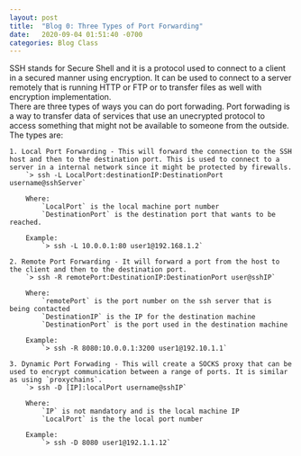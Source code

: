 ```yaml
---
layout: post
title:  "Blog 0: Three Types of Port Forwarding"
date:   2020-09-04 01:51:40 -0700
categories: Blog Class
---
```



SSH stands for Secure Shell and it is a protocol used to connect to a client in a secured manner using encryption. It can be used to connect to a server remotely that is running HTTP or FTP or to transfer files as well with encryption implementation.  
There are three types of ways you can do port forwading. Port forwading is a way to transfer data of services that use an unecrypted protocol to access something that might not be available to someone from the outside. The types are:
    
    1. Local Port Forwarding - This will forward the connection to the SSH host and then to the destination port. This is used to connect to a server in a internal network since it might be protected by firewalls.
        `> ssh -L LocalPort:destinationIP:DestinationPort username@sshServer`

        Where:
            `LocalPort` is the local machine port number
            `DestinationPort` is the destination port that wants to be reached.

        Example:
            `> ssh -L 10.0.0.1:80 user1@192.168.1.2`

    2. Remote Port Forwarding - It will forward a port from the host to the client and then to the destination port. 
        `> ssh -R remotePort:DestinationIP:DestinationPort user@sshIP`

        Where:
            `remotePort` is the port number on the ssh server that is being contacted
            `DestinationIP` is the IP for the destination machine
            `DestinationPort` is the port used in the destination machine

        Example:
            `> ssh -R 8080:10.0.0.1:3200 user1@192.10.1.1`

    3. Dynamic Port Forwading - This will create a SOCKS proxy that can be used to encrypt communication between a range of ports. It is similar as using `proxychains`.
        `> ssh -D [IP]:localPort username@sshIP`

        Where:
            `IP` is not mandatory and is the local machine IP
            `LocalPort` is the the local port number
        
        Example:
            `> ssh -D 8080 user1@192.1.1.12`

    
